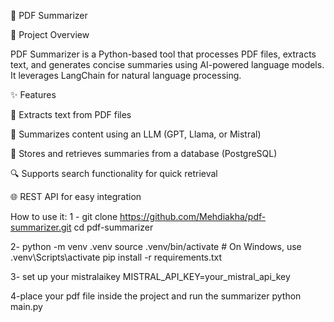 📄 PDF Summarizer

🚀 Project Overview

PDF Summarizer is a Python-based tool that processes PDF files, extracts text, and generates concise summaries using AI-powered language models. It leverages LangChain for natural language processing.

✨ Features

📝 Extracts text from PDF files

🤖 Summarizes content using an LLM (GPT, Llama, or Mistral)

💾 Stores and retrieves summaries from a database (PostgreSQL)

🔍 Supports search functionality for quick retrieval

🌐 REST API for easy integration

How to use it:
1 - git clone https://github.com/Mehdiakha/pdf-summarizer.git
cd pdf-summarizer

2- python -m venv .venv
source .venv/bin/activate # On Windows, use .venv\Scripts\activate
pip install -r requirements.txt

3- set up your mistralaikey
MISTRAL_API_KEY=your_mistral_api_key

4-place your pdf file inside the project and run the summarizer
python main.py

